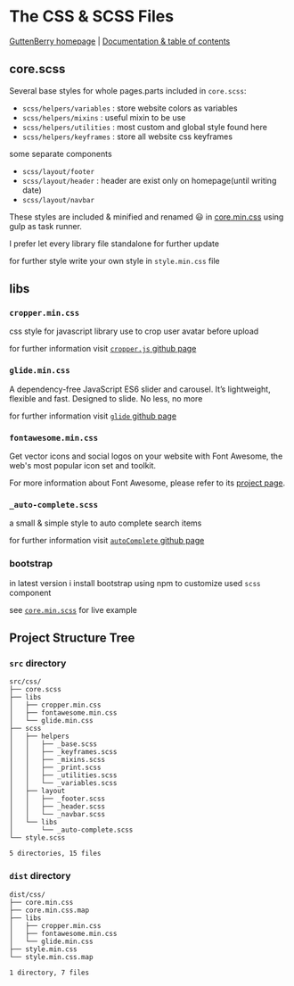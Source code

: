 
# The CSS & SCSS Files

[GuttenBerry homepage][homepage] | [Documentation & table of contents](TOC.md)

[homepage]: <https://mohammed-taysser.github.io/Gutenberry/>
[fontawesome]: <https://fontawesome.com>
[cropper]: <https://github.com/fengyuanchen/cropperjs>
[glide]: <https://github.com/glidejs/glide>
[autoComplete]: <https://github.com/TarekRaafat/autoComplete.js>

## core.scss

Several base styles for whole pages.parts included in `core.scss`:

- `scss/helpers/variables`  : store website colors as variables
- `scss/helpers/mixins`     : useful mixin to be use
- `scss/helpers/utilities`  : most custom and global style found here
- `scss/helpers/keyframes`  : store all website css keyframes

some separate components

- `scss/layout/footer`
- `scss/layout/header`      : header are exist only on homepage(until writing date)
- `scss/layout/navbar`

These styles are included & minified and renamed 😃 in
[core.min.css](../../Gutenberry/dist/css/core.min.css) using gulp as task runner.

I prefer let every library file standalone for further update

for further style write your own style in  `style.min.css` file

## libs

### `cropper.min.css`

css style for javascript library use to crop user avatar before upload

for further information visit [`cropper.js` github page][cropper]

### `glide.min.css`

A dependency-free JavaScript ES6 slider and carousel. It’s lightweight, flexible and fast. Designed to slide. No less, no more

for further information visit [`glide` github page][glide]

### `fontawesome.min.css`

Get vector icons and social logos on your website with Font Awesome, the web's most popular icon set and toolkit.

For more information about Font Awesome, please refer to its [project page][fontawesome].

### `_auto-complete.scss`

a small & simple style to auto complete search items

for further information visit [`autoComplete` github page][autoComplete]

### bootstrap

in latest version i install bootstrap using npm to customize used `scss` component

see [`core.min.scss`](../src/css/core.scss) for live example

## Project Structure Tree

### `src` directory

```text
src/css/
├── core.scss
├── libs
│   ├── cropper.min.css
│   ├── fontawesome.min.css
│   └── glide.min.css
├── scss
│   ├── helpers
│   │   ├── _base.scss
│   │   ├── _keyframes.scss
│   │   ├── _mixins.scss
│   │   ├── _print.scss
│   │   ├── _utilities.scss
│   │   └── _variables.scss
│   ├── layout
│   │   ├── _footer.scss
│   │   ├── _header.scss
│   │   └── _navbar.scss
│   └── libs
│       └── _auto-complete.scss
└── style.scss

5 directories, 15 files
```

### `dist` directory

```text
dist/css/
├── core.min.css
├── core.min.css.map
├── libs
│   ├── cropper.min.css
│   ├── fontawesome.min.css
│   └── glide.min.css
├── style.min.css
└── style.min.css.map

1 directory, 7 files
```
